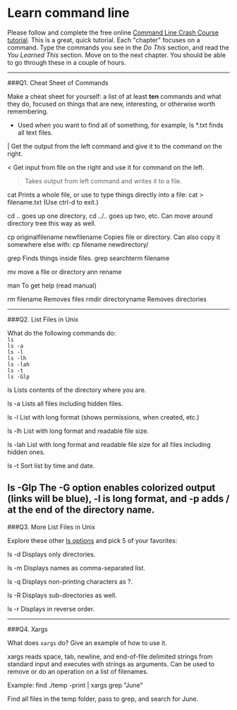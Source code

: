 # Learn command line

Please follow and complete the free online [Command Line Crash Course
tutorial](http://cli.learncodethehardway.org/book/). This is a great,
quick tutorial. Each "chapter" focuses on a command. Type the commands
you see in the _Do This_ section, and read the _You Learned This_
section. Move on to the next chapter. You should be able to go through
these in a couple of hours.

---

###Q1.  Cheat Sheet of Commands  

Make a cheat sheet for yourself: a list of at least **ten** commands and what they do, focused on things that are new, interesting, or otherwise worth remembering.

*  Used when you want to find all of something, for example, ls *.txt finds all text files.

|  Get the output from the left command and give it to the command on the right.

<  Get input from file on the right and use it for command on the left.

>  Takes output from left command and writes it to a file.

cat  Prints a whole file, or use to type things directly into a file: cat > filename.txt  (Use ctrl-d to exit.)

cd .. goes up one directory, cd ../.. goes up two, etc.  Can move around directory tree this way as well.

cp originalfilename newfilename  Copies file or directory.  Can also copy it somewhere else with: cp filename newdirectory/

grep  Finds things inside files.  grep searchterm filename

mv  move a file or directory ann rename

man  To get help (read manual)

rm filename  Removes files
rmdir directoryname  Removes directories




---

###Q2.  List Files in Unix   

What do the following commands do:  
`ls`  
`ls -a`  
`ls -l`  
`ls -lh`  
`ls -lah`  
`ls -t`  
`ls -Glp`  

ls  Lists contents of the directory where you are.

ls -a  Lists all files including hidden files.

ls -l  List with long format (shows permissions, when created, etc.)

ls -lh  List with long format and readable file size.

ls -lah  List with long format and readable file size for all files including hidden ones.

ls -t  Sort list by time and date.

ls -Glp  The -G option enables colorized output (links will be blue), -l is long format, and -p adds / at the end of the directory name.
---

###Q3.  More List Files in Unix  

Explore these other [ls options](http://www.techonthenet.com/unix/basic/ls.php) and pick 5 of your favorites:

ls -d  Displays only directories.

ls -m  Displays names as comma-separated list.

ls -q  Displays non-printing characters as ?.

ls -R  Displays sub-directories as well.

ls -r Displays in reverse order.

---

###Q4.  Xargs   

What does `xargs` do? Give an example of how to use it.

xargs reads space, tab, newline, and end-of-file delimited strings from standard input and executes with strings as arguments.  Can be used to remove or do an operation on a list of filenames.

Example:  find ./temp -print | xargs grep "June"

Find all files in the temp folder, pass to grep, and search for June.

 

